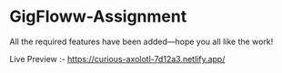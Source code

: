 # GigFloww-Assignment


All the required features have been added—hope you all like the work!

Live Preview :- https://curious-axolotl-7d12a3.netlify.app/
